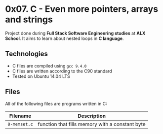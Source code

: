 # 0x07. C - Even more pointers, arrays and strings

Project done during **Full Stack Software Engineering studies** at **ALX School**. It aims to learn about nested loops in **C language**.

## Technologies
* C files are compiled using `gcc 9.4.0`
* C files are written according to the C90 standard
* Tested on Ubuntu 14.04 LTS

## Files
All of the following files are programs written in C:

| Filename | Description |
| -------- | ----------- |
| `0-memset.c` | function that fills memory with a constant byte |
